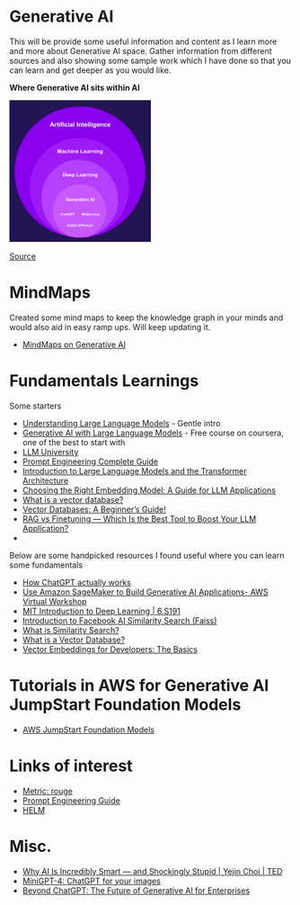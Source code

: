 # Generative AI

This will be provide some useful information and content as I learn more and more about Generative AI space. Gather information from different sources and also showing some sample work which I have done so that you can learn and get deeper as you would like. 

**Where Generative AI sits within AI**

<img src="images/WhereGenerativeAIsitswithinAI.jpg"  width="50%" height="20%">

[Source](https://blog.nami.gg/p/how-generative-ai-can-charge-web3)


# MindMaps

Created some mind maps to keep the knowledge graph in your minds and would also aid in easy ramp ups. Will keep updating it. 

- [MindMaps on Generative AI](https://github.com/bertieucbs/genai-learning/tree/main/mindmaps) 

# Fundamentals Learnings

Some starters

- [Understanding Large Language Models](https://medium.com/mlearning-ai/understanding-large-language-models-6664be71988e) - Gentle intro
- [Generative AI with Large Language Models](https://www.coursera.org/learn/generative-ai-with-llms/) - Free course on coursera, one of the best to start with
- [LLM University](https://docs.cohere.com/docs/llmu)
- [Prompt Engineering Complete Guide](https://medium.com/@fareedkhandev/prompt-engineering-complete-guide-2968776f0431)
- [Introduction to Large Language Models and the Transformer Architecture](https://rpradeepmenon.medium.com/introduction-to-large-language-models-and-the-transformer-architecture-534408ed7e61)
- [Choosing the Right Embedding Model: A Guide for LLM Applications](https://medium.com/@ryanntk/choosing-the-right-embedding-model-a-guide-for-llm-applications-7a60180d28e3)
- [What is a vector database?](https://technotes2023.medium.com/what-is-a-vector-database-fa1b649c7755)
- [Vector Databases: A Beginner’s Guide!](https://medium.com/data-and-beyond/vector-databases-a-beginners-guide-b050cbbe9ca0)
- [RAG vs Finetuning — Which Is the Best Tool to Boost Your LLM Application?](https://towardsdatascience.com/rag-vs-finetuning-which-is-the-best-tool-to-boost-your-llm-application-94654b1eaba7)
- 

Below are some handpicked resources I found useful where you can learn some fundamentals 

- [How ChatGPT actually works](https://www.assemblyai.com/blog/how-chatgpt-actually-works/)
- [Use Amazon SageMaker to Build Generative AI Applications- AWS Virtual Workshop](https://www.youtube.com/watch?v=DgTHEvvpvMI)
- [MIT Introduction to Deep Learning | 6.S191](https://www.youtube.com/watch?v=QDX-1M5Nj7s)
- [Introduction to Facebook AI Similarity Search (Faiss)](https://www.pinecone.io/learn/faiss-tutorial/)
- [What is Similarity Search?](https://www.pinecone.io/learn/what-is-similarity-search/)
- [What is a Vector Database?](https://www.pinecone.io/learn/vector-database/)
- [Vector Embeddings for Developers: The Basics](https://www.pinecone.io/learn/vector-embeddings-for-developers/)

# Tutorials in AWS for Generative AI JumpStart Foundation Models

- [AWS JumpStart Foundation Models](https://github.com/aws/amazon-sagemaker-examples/tree/main/introduction_to_amazon_algorithms/jumpstart-foundation-models)

# Links of interest
- [Metric: rouge](https://huggingface.co/spaces/evaluate-metric/rouge)
- [Prompt Engineering Guide](https://www.promptingguide.ai/)
- [HELM](https://crfm.stanford.edu/helm/latest/)

# Misc. 

-  [Why AI Is Incredibly Smart — and Shockingly Stupid | Yejin Choi | TED](https://www.youtube.com/watch?v=SvBR0OGT5VI)
-  [MiniGPT-4: ChatGPT for your images](https://pub.towardsai.net/minigpt-4-chatgpt-for-your-images-ac111a5b288a)
- [Beyond ChatGPT: The Future of Generative AI for Enterprises](https://www.gartner.com/en/articles/beyond-chatgpt-the-future-of-generative-ai-for-enterprises)




